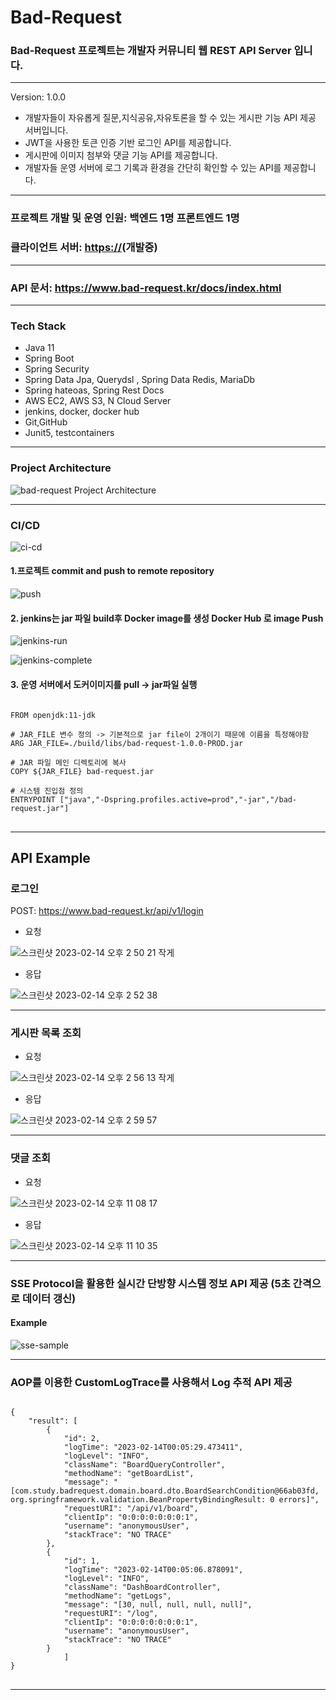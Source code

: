 # Bad-Request

### Bad-Request 프로젝트는 개발자 커뮤니티 웹 REST API Server 입니다.

***
Version: 1.0.0

- 개발자들이 자유롭게 질문,지식공유,자유토론을 할 수 있는 게시판 기능 API 제공 서버입니다.
- JWT을 사용한 토큰 인증 기반 로그인 API를 제공합니다.
- 게시판에 이미지 첨부와 댓글 기능 API를 제공합니다.
- 개발자들 운영 서버에 로그 기록과 환경을 간단히 확인할 수 있는 API를 제공합니다.

----

### 프로젝트 개발 및 운영 인원: 백엔드 1명 프론트엔드 1명

### 클라이언트 서버: <https://>(개발중)

***

### API 문서: <https://www.bad-request.kr/docs/index.html>

***

### Tech Stack

- Java 11
- Spring Boot
- Spring Security
- Spring Data Jpa, Querydsl , Spring Data Redis, MariaDb
- Spring hateoas, Spring Rest Docs
- AWS EC2, AWS S3, N Cloud Server
- jenkins, docker, docker hub
- Git,GitHub
- Junit5, testcontainers
***
### Project Architecture

![bad-request Project Architecture](https://user-images.githubusercontent.com/98242564/219410077-ff6967bc-be5f-43e8-8f01-2a9b4e294586.png)

***

### CI/CD

![ci-cd](https://user-images.githubusercontent.com/98242564/218456353-d969a6bc-9ae0-4678-ab63-47aee338c61f.png)

#### 1.프로젝트 commit and push to remote repository

![push](https://user-images.githubusercontent.com/98242564/218466542-7dbfa9f6-9056-4b53-a246-2e1d57a15271.png)

#### 2. jenkins는 jar 파일 build후 Docker image를 생성 Docker Hub 로  image Push

![jenkins-run](https://user-images.githubusercontent.com/98242564/218466672-2269e228-bbd4-4fb2-b880-6badde47cd97.png)

![jenkins-complete](https://user-images.githubusercontent.com/98242564/218466689-7a25727e-f703-4ce6-b34b-62eefc85d8fd.png)

#### 3. 운영 서버에서 도커이미지를 pull -> jar파일 실행

<pre>
<code>
FROM openjdk:11-jdk

# JAR_FILE 변수 정의 -> 기본적으로 jar file이 2개이기 때문에 이름을 특정해야함
ARG JAR_FILE=./build/libs/bad-request-1.0.0-PROD.jar

# JAR 파일 메인 디렉토리에 복사
COPY ${JAR_FILE} bad-request.jar

# 시스템 진입점 정의
ENTRYPOINT ["java","-Dspring.profiles.active=prod","-jar","/bad-request.jar"]
</code>
</pre>
***
## API Example
### 로그인
POST: <https://www.bad-request.kr/api/v1/login>

- 요청

![스크린샷 2023-02-14 오후 2 50 21 작게](https://user-images.githubusercontent.com/98242564/218651033-7b20b805-6aea-441b-a62a-1a8939a7dc16.png)

- 응답

![스크린샷 2023-02-14 오후 2 52 38](https://user-images.githubusercontent.com/98242564/218651296-7e62466d-a4ba-45cc-a7d7-83755c0d7ae8.png)

***
### 게시판 목록 조회
- 요청

![스크린샷 2023-02-14 오후 2 56 13 작게](https://user-images.githubusercontent.com/98242564/218651888-e53d65aa-9c4f-442e-9cc8-a4965749cc61.png)

- 응답

![스크린샷 2023-02-14 오후 2 59 57](https://user-images.githubusercontent.com/98242564/218652474-9263d1a0-3a45-4066-9850-c69ed763ba15.png)


***
### 댓글 조회
- 요청

![스크린샷 2023-02-14 오후 11 08 17](https://user-images.githubusercontent.com/98242564/218762232-99ab3b2c-f379-427a-a090-fb051d06b5d2.png)
- 응답

![스크린샷 2023-02-14 오후 11 10 35](https://user-images.githubusercontent.com/98242564/218762843-d4725be3-f9a6-4944-867a-29e65f7299b8.png)
***
### SSE Protocol을 활용한 실시간 단방향 시스템 정보 API 제공 (5초 간격으로 데이터 갱신)

#### Example

![sse-sample](https://user-images.githubusercontent.com/98242564/218492461-4b34dc13-a84f-409a-ae45-61ed015c5912.gif)
***
### AOP를 이용한 CustomLogTrace를 사용해서 Log 추적 API 제공

<pre>
<code>
{
    "result": [
        {
            "id": 2,
            "logTime": "2023-02-14T00:05:29.473411",
            "logLevel": "INFO",
            "className": "BoardQueryController",
            "methodName": "getBoardList",
            "message": "[com.study.badrequest.domain.board.dto.BoardSearchCondition@66ab03fd, org.springframework.validation.BeanPropertyBindingResult: 0 errors]",
            "requestURI": "/api/v1/board",
            "clientIp": "0:0:0:0:0:0:0:1",
            "username": "anonymousUser",
            "stackTrace": "NO TRACE"
        },
        {
            "id": 1,
            "logTime": "2023-02-14T00:05:06.878091",
            "logLevel": "INFO",
            "className": "DashBoardController",
            "methodName": "getLogs",
            "message": "[30, null, null, null, null]",
            "requestURI": "/log",
            "clientIp": "0:0:0:0:0:0:0:1",
            "username": "anonymousUser",
            "stackTrace": "NO TRACE"
        }
            ]
}
</code>
</pre>
***
